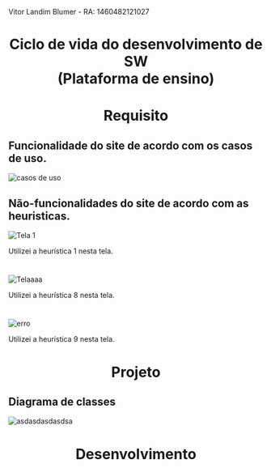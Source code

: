 Vitor Landim Blumer - RA: 1460482121027

# <p align='center'> Ciclo de vida do desenvolvimento de SW <br> (Plataforma de ensino) </p>

# <p align='center'> Requisito <br> </p>

## Funcionalidade do site de acordo com os casos de uso.

![casos de uso](https://user-images.githubusercontent.com/89108257/156895669-be4e3a52-6c42-4ead-a4e5-25ae7e309efb.png)

## Não-funcionalidades do site de acordo com as heuristicas.

![Tela 1](https://user-images.githubusercontent.com/89108257/156896306-d8ce4916-fa45-4eeb-a2ba-d4085d0189d0.png)

Utilizei a heurística 1 nesta tela.
#
![Telaaaa](https://user-images.githubusercontent.com/89108257/156896835-35292caf-a741-4363-9904-cd63274c779b.png)

Utilizei a heurística 8 nesta tela.
#
![erro](https://user-images.githubusercontent.com/89108257/156897333-3aeab214-91b5-47c3-9e10-62baafa4fa1f.png)

Utilizei a heurística 9 nesta tela.
#

# <p align='center'> Projeto <br> </p>

## Diagrama de classes

![asdasdasdasdsa](https://user-images.githubusercontent.com/89108257/158827786-6bd5d322-190c-40af-b4dc-5febb6d54d10.jpg)

#

# <p align='center'> Desenvolvimento <br> </p>
